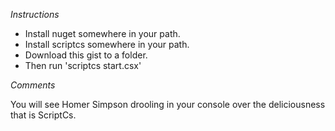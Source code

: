 *Instructions*

- Install nuget somewhere in your path.
- Install scriptcs somewhere in your path.
- Download this gist to a folder.
- Then run 'scriptcs start.csx'

*Comments*

You will see Homer Simpson drooling in your console over the deliciousness that is ScriptCs.